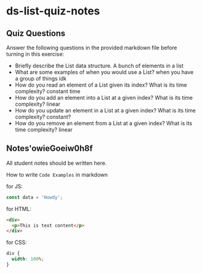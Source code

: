 # ds-list-quiz-notes

## Quiz Questions

Answer the following questions in the provided markdown file before turning in this exercise:

- Briefly describe the List data structure.
  A bunch of elements in a list
- What are some examples of when you would use a List?
  when you have a group of things idk
- How do you read an element of a List given its index? What is its time complexity?
  constant time
- How do you add an element into a List at a given index? What is its time complexity?
  linear
- How do you update an element in a List at a given index? What is its time complexity?
  constant?
- How do you remove an element from a List at a given index? What is its time complexity?
  linear

## Notes'owieGoeiw0h8f

All student notes should be written here.

How to write `Code Examples` in markdown

for JS:

```javascript
const data = 'Howdy';
```

for HTML:

```html
<div>
  <p>This is text content</p>
</div>
```

for CSS:

```css
div {
  width: 100%;
}
```
